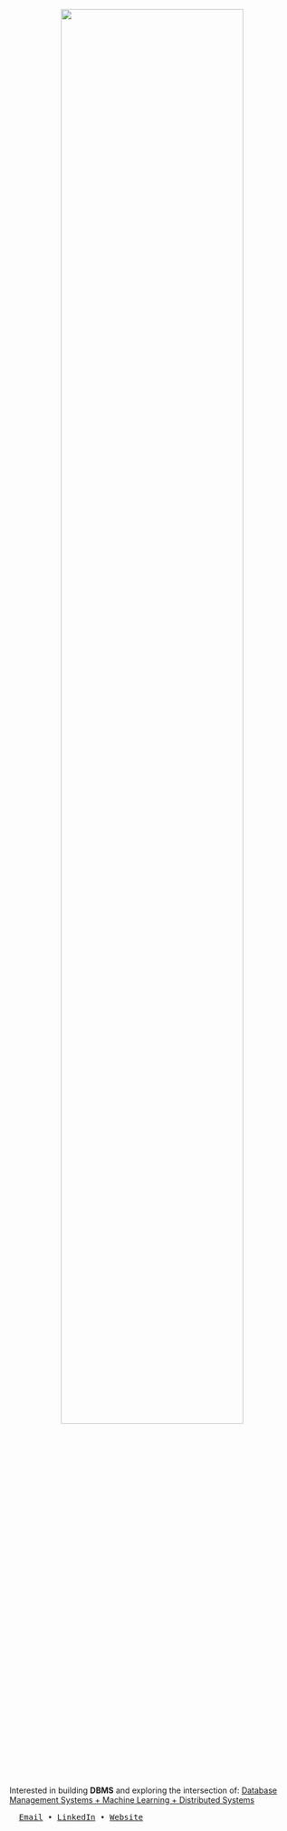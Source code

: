 <p align="center">
  <img src="https://github.com/user-attachments/assets/7d3ef2f2-fc8e-4325-ad03-e741bb57386c" width="80%" />
</p>

Interested in building <b>DBMS</b> and exploring the intersection of:
<u>Database Management Systems + Machine Learning + Distributed Systems</u>

<pre>
  <a href="mailto:Tere9091@mylaurier.ca">Email</a> • <a href="https://linkedin.com/in/NicholasTerek">LinkedIn</a> • <a href="https://nicholasTerek.com">Website</a>
</pre>
